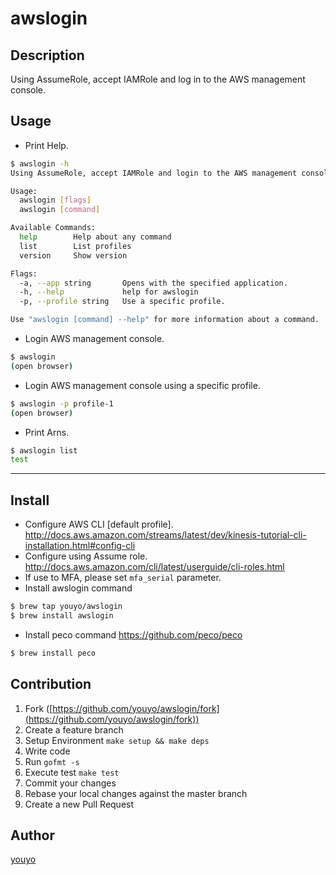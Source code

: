 # awslogin

## Description

Using AssumeRole, accept IAMRole and log in to the AWS management console.

## Usage

- Print Help.

```bash
$ awslogin -h
Using AssumeRole, accept IAMRole and login to the AWS management console.

Usage:
  awslogin [flags]
  awslogin [command]

Available Commands:
  help        Help about any command
  list        List profiles
  version     Show version

Flags:
  -a, --app string       Opens with the specified application.
  -h, --help             help for awslogin
  -p, --profile string   Use a specific profile.

Use "awslogin [command] --help" for more information about a command.
```

- Login AWS management console.

```bash
$ awslogin
(open browser)
```

- Login AWS management console using a specific profile.

```bash
$ awslogin -p profile-1
(open browser)
```

- Print Arns.

```bash
$ awslogin list
test
```

---

## Install

- Configure AWS CLI [default profile]. http://docs.aws.amazon.com/streams/latest/dev/kinesis-tutorial-cli-installation.html#config-cli
- Configure using Assume role. http://docs.aws.amazon.com/cli/latest/userguide/cli-roles.html
- If use to MFA, please set `mfa_serial` parameter.
- Install awslogin command

```bash
$ brew tap youyo/awslogin
$ brew install awslogin
```

- Install peco command
https://github.com/peco/peco

```bash
$ brew install peco
```

## Contribution

1. Fork ([https://github.com/youyo/awslogin/fork](https://github.com/youyo/awslogin/fork))
1. Create a feature branch
1. Setup Environment `make setup && make deps`
1. Write code
1. Run `gofmt -s`
1. Execute test `make test`
1. Commit your changes
1. Rebase your local changes against the master branch
1. Create a new Pull Request

## Author

[youyo](https://github.com/youyo)
